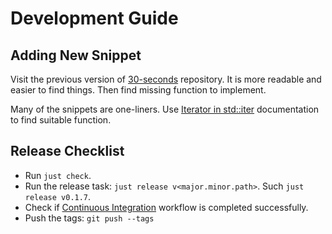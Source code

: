 # Development Guide

## Adding New Snippet

Visit the previous version of [30-seconds][30-seconds-previous] repository.
It is more readable and easier to find things. Then find missing function to implement.

Many of the snippets are one-liners.
Use [Iterator in std::iter][iter] documentation to find suitable function.

## Release Checklist

- Run `just check`.
- Run the release task: `just release v<major.minor.path>`. Such `just release v0.1.7`.
- Check if [Continuous Integration][ci] workflow is completed successfully.
- Push the tags: `git push --tags`

<!-- dprint-ignore-start -->

[30-seconds-previous]: https://github.com/30-seconds/30-seconds-of-python/tree/e6064b1236bbe64f0a7f4e1127223b75848b92e8
[iter]: https://doc.rust-lang.org/std/iter/trait.Iterator.html

[ci]: https://github.com/azzamsa/dryip-of-rust/actions/workflows/ci.yml
[cd]: https://github.com/azzamsa/dryip-of-rust/actions/workflows/cd.yml

<!-- dprint-ignore-end -->
